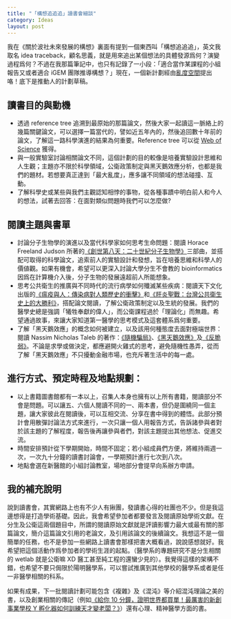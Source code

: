 ```yaml
---
title: "「構想追追追」讀書會細談"
category: Ideas
layout: post
---
```


我在《關於波社未來發展的構想》裏面有提到一個東西叫「構想追追追」，英文我取名 idea traceback，顧名思義，就是用來追出某個想法的具體發源爲何？演變過程爲何？不過在我那篇筆記中，也只有記錄了一小段：「適合當作某課程的小組報告又或者適合 iGEM 團隊推導構想？」現在，一個新計劃經由[亂度空間](https://www.facebook.com/BioMed.Science.Entropyspace/?fref=ts)提出咯！底下是推動人的計劃草稿。

## 讀書目的與動機

- 透過 reference tree 追溯到最原始的那篇論文，然後大家一起讀這一脈絡上的幾篇關鍵論文，可以選擇一篇當代的，譬如近五年內的，然後追回數十年前的論文，了解這一路科學演進的結果為何重要。Reference tree 可以從 [Web of Science](https://apps.webofknowledge.com) 獲得。
- 與一般實驗室討論相關論文不同，這個計劃的目的較像是培養實驗設計思維和人生觀；主題亦不限於科學領域，公衛政策制定與黑天鵝效應分析，也都是我們的題材。若想要真正達到「最大亂度」，應多讓不同領域的想法碰撞、互動。
- 了解科學史或某些與我們主觀認知相悖的事物，從各種事蹟中明白前人和今人的想法，試著去回答：在面對類似問題時我們可以怎麼做?

## 閱讀主題與書單

- 討論分子生物學的演進以及當代科學家如何思考生命問題：閱讀 Horace Freeland Judson 所著的[《創世第八天：二十世紀分子生物學》](http://www.books.com.tw/products/0010423709)三部曲，並搭配可取得的科學論文，追索前人的實驗設計和發想，旨在培養思維和科學人的價値觀。如果有機會，希望可以更深入討論大學分生不會教的 bioinformatics 因爲在計算機介入後，分子生物的發展遠超前人所能想象。
- 思考公共衛生的推廣與不同時代的流行病學如何殲滅某些疾病：閱讀天下文化出版的[《瘟疫與人：傳染病對人類歷史的衝擊》](http://www.books.com.tw/products/0010733034)和[《肝炎聖戰：台灣公共衛生史上的大勝利》](http://www.books.com.tw/products/0010733035)，搭配論文閱讀，了解公衛政策制定以及生統的發展。我們的醫學史總是強調「犧牲奉獻的偉人」，而公衛課程過於「理論化」而無趣。希望通過故事，來讓大家知道第一醫學的思考模式及這套體系爲何重要。
- 了解「黑天鵝效應」的概念如何被建立，以及該用何種態度去面對極端世界：閱讀 Nassim Nicholas Taleb 的著作：[《隨機騙局》](http://www.books.com.tw/products/0010636642)、[《黑天鵝效應》](http://www.books.com.tw/products/0010509916)及[《反脆弱》](http://www.books.com.tw/products/0010590630)。不論是求學或做決定，都應避開火雞式的思考，避免隨機性愚弄，從而了解「黑天鵝效應」不只擾動金融市場，也充斥著生活中的每一處。

## 進行方式、預定時程及地點規劃：

- 以上書籍圖書館都有一本以上，召集人本身也擁有以上所有書籍，閱讀部分不會是問題。可以讓五、六個人閱讀不同的一、兩本書，但仍是圍繞同一個主題，讓大家彼此在閱讀後，可以互相交流、分享在書中得到的體悟。此部分預計會用散彈討論法方式來進行，一次只讓一個人用報告方式，告訴諸參與者對於該主題的了解程度，報告後再讓參與者們，對該主題提出其他想法、促進交流。
- 時間安排預計從下學期開始，時間不固定；若小組成員們方便，將維持兩週一次，一次九十分鐘的讀書討論會，一學期預計進行七次到八次。
- 地點會選在新醫館的小組討論教室，場地部分會提早向系辦方申請。

## 我的補充說明

說到讀書會，其實網路上也有不少人有揪團，發讀書心得的社團也不少。但是我這邊想得是打造學術基礎。因此，我會希望參加者都要發言及閱讀原始學術文獻。在分生及公衛這兩個題目中，所謂的閱讀原始文獻就是評讀影響力最大或最有關的那篇論文，簡介這篇論文引用的老論文，及引用該論文的後續論文。我想這不是一個簡單的任務，也不是參加一些網路上讀書會那樣把書大概看過，說說感想就好。我希望把這個活動作爲參加者的學術生涯的起點。（醫學系的專題研究不是分生相關的 wetlab 就是公衛嘛 XD 醫工甚至純工程的還蠻少見的）。我覺得這樣的架構不錯，也希望不要只侷限於陽明醫學系，可以嘗試推廣到其他學校的醫學系或者是任一非醫學相關的科系。

如果有成果，下一批閱讀計劃可能包含《複雜》及《混沌》等介紹混沌理論之美的書，以及創業相關的傳記（例如[《給你 10 分鐘，證明世界都買單！最厲害的新創事業學校 Y 孵化器如何訓練天才變老闆？》](http://www.books.com.tw/products/0010593909)）還有心理、精神醫學方面的書。
